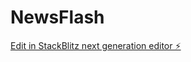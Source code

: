 # NewsFlash

[Edit in StackBlitz next generation editor ⚡️](https://stackblitz.com/~/github.com/AakashGoradia/NewsFlash)